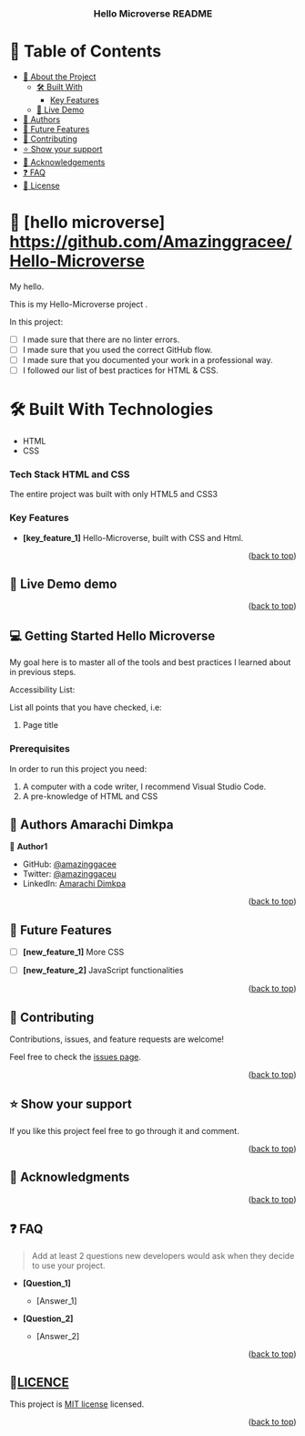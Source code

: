 
<div align="center">

  <h3 id = "readme-top"><b>Hello Microverse README </b></h3>

</div>

<!-- TABLE OF CONTENTS -->

# 📗 Table of Contents

- [📖 About the Project](#about-project)
  - [🛠 Built With](#built-with)
    - [Key Features](#key-features)
  - [🚀 Live Demo](#live-demo)
- [👥 Authors](#authors)
- [🔭 Future Features](#future-features)
- [🤝 Contributing](#contributing)
- [⭐️ Show your support](#support)
- [🙏 Acknowledgements](#acknowledgements)
- [❓ FAQ](#faq)
- [📝 License](#license)

<!-- PROJECT DESCRIPTION -->

# 📖 [hello microverse] <a name="">https://github.com/Amazinggracee/Hello-Microverse</a>

My hello.

This is my Hello-Microverse project .

In this project:
- [ ] I made sure that there are no linter errors.
- [ ] I made sure that you used the correct GitHub flow.
- [ ] I made sure that you documented your work in a professional way.
- [ ] I followed our list of best practices for HTML & CSS.

# 🛠 Built With <a name="built-with">Technologies</a>

- HTML
- CSS

### Tech Stack <a name="tech-stack">HTML and CSS  </a>

The entire project was built with only HTML5 and CSS3

<!-- Features -->

### Key Features <a name="key-features"></a>

- **[key_feature_1]** Hello-Microverse, built with CSS and Html.

<p align="right">(<a href="#readme-top">back to top</a>)</p>

<!-- LIVE DEMO -->

## 🚀 Live Demo <a name="live-demo">demo</a>

<p align="right">(<a href="#readme-top">back to top</a>)</p>

<!-- GETTING STARTED -->

## 💻 Getting Started <a name="getting-started">Hello Microverse</a>

My goal here is to master all of the tools and best practices I learned about in previous steps.

Accessibility List:

List all points that you have checked, i.e:
1. Page title



### Prerequisites

In order to run this project you need: 
1. A computer with a code writer, I recommend Visual Studio Code.
2. A pre-knowledge of HTML and CSS 

<!-- AUTHORS -->

## 👥 Authors <a name="authors">Amarachi Dimkpa</a>


👤 **Author1**

- GitHub: [@amazinggacee](https://github.com/Amazinggracee)
- Twitter: [@amazinggaceu](https://twitter.com/amazinggraceu)
- LinkedIn: [Amarachi Dimkpa](https://linkedin.com/in/amarachi-dimkpa-070643183)



<p align="right">(<a href="#readme-top">back to top</a>)</p>

<!-- FUTURE FEATURES -->

## 🔭 Future Features <a name="future-features"></a>

- [ ] **[new_feature_1]** More CSS 
- [ ] **[new_feature_2]** JavaScript functionalities


<p align="right">(<a href="#readme-top">back to top</a>)</p>

<!-- CONTRIBUTING -->

## 🤝 Contributing <a name="contributing"></a>

Contributions, issues, and feature requests are welcome!

Feel free to check the [issues page](https://github.com/Amazinggracee/Portfolio/issues/).

<p align="right">(<a href="#readme-top">back to top</a>)</p>

<!-- SUPPORT -->

## ⭐️ Show your support <a name="support"></a>

If you like this project feel free to go through it and comment.

<p align="right">(<a href="#readme-top">back to top</a>)</p>

<!-- ACKNOWLEDGEMENTS -->

## 🙏 Acknowledgments <a name="acknowledgements"></a>
 

<p align="right">(<a href="#readme-top">back to top</a>)</p>

<!-- FAQ (optional) -->

## ❓ FAQ <a name="faq"></a>

> Add at least 2 questions new developers would ask when they decide to use your project.

- **[Question_1]**

  - [Answer_1]

- **[Question_2]**

  - [Answer_2]

<p align="right">(<a href="#readme-top">back to top</a>)</p>

<!-- LICENSE -->

## 📝<a href= "https://github.com/Amazinggracee/Portfolio/blob/responsive-b/License.txt" name="license.txt">LICENCE</a>

This project is [MIT license](./License.txt) licensed.

<p align="right">(<a href="#readme-top">back to top</a>)</p>
